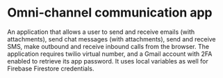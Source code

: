 # Omni-channel communication app
An application that allows a user to send and receive emails (with attachments), send chat messages (with attachments), send and receive SMS, make outbound and receive inbound calls from the browser.
The application requires twilio virtual number, and a Gmail account with 2FA enabled to retrieve its app password. It uses local variables as well for Firebase Firestore credentials.
